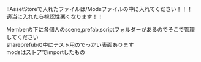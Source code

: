 !!AssetStoreで入れたファイルは/Modsファイルの中に入れてください！！！  
適当に入れたら視認性悪くなります！！  



Memberの下に各個人のscene,prefab,scriptフォルダーがあるのでそこで管理してください  
shareprefubの中にテスト用のでっかい表面あります  
modsはストアでimportしたもの  
